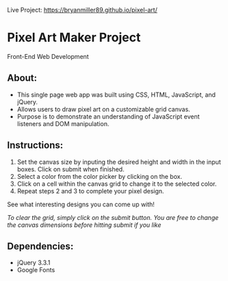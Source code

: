 Live Project: https://bryanmiller89.github.io/pixel-art/

# Pixel Art Maker Project
Front-End Web Development

## About:
* This single page web app was built using CSS, HTML, JavaScript, and jQuery.
* Allows users to draw pixel art on a customizable grid canvas.
* Purpose is to demonstrate an understanding of JavaScript event listeners and DOM manipulation.

## Instructions:
1. Set the canvas size by inputing the desired height and width in the input boxes. Click on submit when finished.
2. Select a color from the color picker by clicking on the box.
3. Click on a cell within the canvas grid to change it to the selected color.
4. Repeat steps 2 and 3 to complete your pixel design.

See what interesting designs you can come up with!

_To clear the grid, simply click on the submit button. You are free to change the canvas dimensions before hitting submit if you like_

## Dependencies:
* jQuery 3.3.1
* Google Fonts
